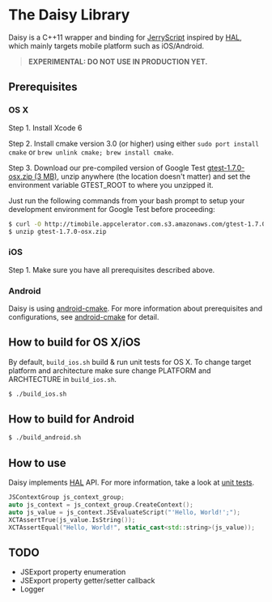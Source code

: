 # The Daisy Library

Daisy is a C++11 wrapper and binding for [JerryScript](https://github.com/Samsung/jerryscript) inspired by [HAL](https://github.com/appcelerator/HAL), which mainly targets mobile platform such as iOS/Android.

> **EXPERIMENTAL: DO NOT USE IN PRODUCTION YET.**

## Prerequisites

### OS X

Step 1. Install Xcode 6

Step 2. Install cmake version 3.0 (or higher) using either `sudo port install cmake` or `brew unlink cmake; brew install cmake`.

Step 3. Download our pre-compiled version of Google Test [gtest-1.7.0-osx.zip (3 MB)](http://timobile.appcelerator.com.s3.amazonaws.com/gtest-1.7.0-osx.zip), unzip anywhere (the location doesn't matter) and set the environment variable GTEST_ROOT to where you unzipped it.

Just run the following commands from your bash prompt to setup your development environment for Google Test before proceeding:

```bash
$ curl -O http://timobile.appcelerator.com.s3.amazonaws.com/gtest-1.7.0-osx.zip
$ unzip gtest-1.7.0-osx.zip
```

### iOS

Step 1. Make sure you have all prerequisites described above.

### Android

Daisy is using [android-cmake](https://github.com/taka-no-me/android-cmake). For more information about prerequisites and configurations, see [android-cmake](https://github.com/taka-no-me/android-cmake) for detail.

## How to build for OS X/iOS

By default, `build_ios.sh` build & run unit tests for OS X. To change target platform and architecture make sure change PLATFORM and ARCHTECTURE in `build_ios.sh`.

```bash
$ ./build_ios.sh
```

## How to build for Android

```bash
$ ./build_android.sh
```

## How to use

Daisy implements [HAL](https://github.com/appcelerator/HAL) API. For more information, take a look at [unit tests](tests/).

```c++
JSContextGroup js_context_group;
auto js_context = js_context_group.CreateContext();
auto js_value = js_context.JSEvaluateScript("'Hello, World!';");
XCTAssertTrue(js_value.IsString());
XCTAssertEqual("Hello, World!", static_cast<std::string>(js_value));
```

## TODO

- JSExport property enumeration
- JSExport property getter/setter callback
- Logger
